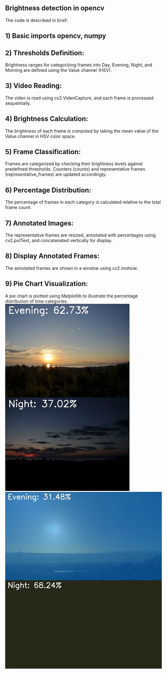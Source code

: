 ## Brightness detection in opencv
The code is described in brief:
## 1) Basic imports opencv, numpy
## 2) Thresholds Definition: 
Brightness ranges for categorizing frames into Day, Evening, Night, and Morning are defined using the Value channel (HSV).
## 3) Video Reading:
The video is read using cv2.VideoCapture, and each frame is processed sequentially.
## 4) Brightness Calculation:
The brightness of each frame is computed by taking the mean value of the Value channel in HSV color space.
## 5) Frame Classification:
Frames are categorized by checking their brightness levels against predefined thresholds. Counters (counts) and representative frames (representative_frames) are updated accordingly.
## 6) Percentage Distribution: 
The percentage of frames in each category is calculated relative to the total frame count.
## 7) Annotated Images: 
The representative frames are resized, annotated with percentages using cv2.putText, and concatenated vertically for display.
## 8) Display Annotated Frames: 
The annotated frames are shown in a window using cv2.imshow.
## 9) Pie Chart Visualization:
A pie chart is plotted using Matplotlib to illustrate the percentage distribution of time categories.
![alt text](https://github.com/DevanshShukla1/1_brightness_detection_opencv/blob/main/output.jpg?raw=true)
![alt text](https://github.com/DevanshShukla1/1_brightness_detection_opencv/blob/main/color_overlay_output.jpg?raw=true)

